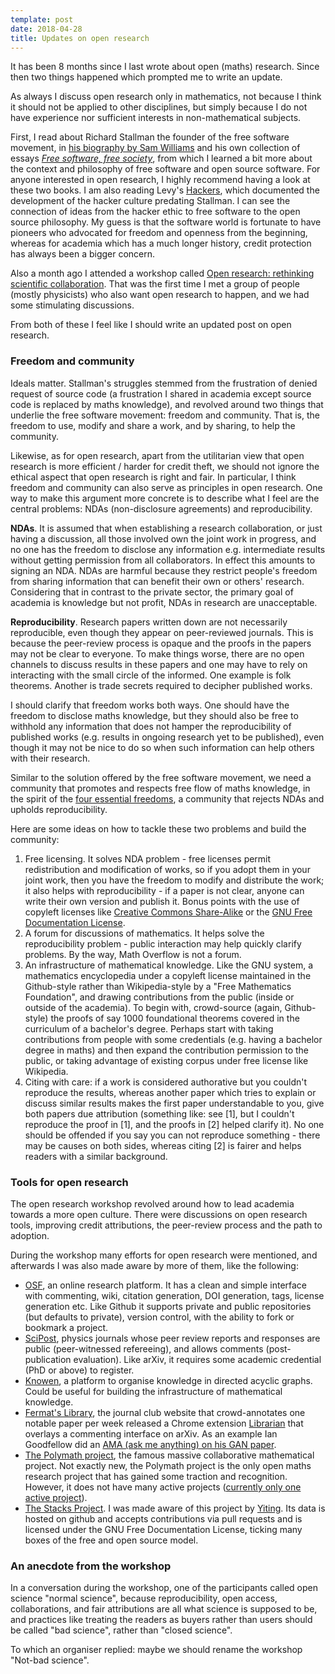 ```yaml
---
template: post
date: 2018-04-28
title: Updates on open research
---
```


It has been 8 months since I last wrote about open (maths) research. Since then two things happened which prompted me to write an update.

As always I discuss open research only in mathematics, not because I think it should not be applied to other disciplines, but simply because I do not have experience nor sufficient interests in non-mathematical subjects.

First, I read about Richard Stallman the founder of the free software movement, in [his biography by Sam Williams](http://shop.oreilly.com/product/9780596002879.do) and his own collection of essays [_Free software, free society_](https://shop.fsf.org/books-docs/free-software-free-society-selected-essays-richard-m-stallman-3rd-edition), from which I learned a bit more about the context and philosophy of free software and open source software.
For anyone interested in open research, I highly recommend having a look at these two books.
I am also reading Levy's [Hackers](http://www.stevenlevy.com/index.php/books/hackers), which documented the development of the hacker culture predating Stallman.
I can see the connection of ideas from the hacker ethic to free software to the open source philosophy.
My guess is that the software world is fortunate to have pioneers who advocated for freedom and openness from the beginning, whereas for academia which has a much longer history, credit protection has always been a bigger concern.

Also a month ago I attended a workshop called [Open research: rethinking scientific collaboration](https://www.perimeterinstitute.ca/conferences/open-research-rethinking-scientific-collaboration). That was the first time I met a group of people (mostly physicists) who also want open research to happen, and we had some stimulating discussions.

From both of these I feel like I should write an updated post on open research.

### Freedom and community
Ideals matter. Stallman's struggles stemmed from the frustration of denied request of source code (a frustration I shared in academia except source code is replaced by maths knowledge), and revolved around two things that underlie the free software movement: freedom and community.
That is, the freedom to use, modify and share a work, and by sharing, to help the community.

Likewise, as for open research, apart from the utilitarian view that open research is more efficient / harder for credit theft, we should not ignore the ethical aspect that open research is right and fair.
In particular, I think freedom and community can also serve as principles in open research.
One way to make this argument more concrete is to describe what I feel are the central problems: NDAs (non-disclosure agreements) and reproducibility.

__NDAs__. It is assumed that when establishing a research collaboration, or just having a discussion, all those involved own the joint work in progress, and no one has the freedom to disclose any information e.g. intermediate results without getting permission from all collaborators. In effect this amounts to signing an NDA.
NDAs are harmful because they restrict people's freedom from sharing information that can benefit their own or others' research.
Considering that in contrast to the private sector, the primary goal of academia is knowledge but not profit, NDAs in research are unacceptable.

__Reproducibility__. Research papers written down are not necessarily reproducible, even though they appear on peer-reviewed journals.
This is because the peer-review process is opaque and the proofs in the papers may not be clear to everyone.
To make things worse, there are no open channels to discuss results in these papers and one may have to rely on interacting with the small circle of the informed. 
One example is folk theorems. Another is trade secrets required to decipher published works.

I should clarify that freedom works both ways. One should have the freedom to disclose maths knowledge, but they should also be free to withhold any information that does not hamper the reproducibility of published works (e.g. results in ongoing research yet to be published), even though it may not be nice to do so when such information can help others with their research.

Similar to the solution offered by the free software movement, we need a community that promotes and respects free flow of maths knowledge, in the spirit of the [four essential freedoms](https://www.gnu.org/philosophy/), a community that rejects NDAs and upholds reproducibility.

Here are some ideas on how to tackle these two problems and build the community:

1. Free licensing. It solves NDA problem - free licenses permit redistribution and modification of works, so if you adopt them in your joint work, then you have the freedom to modify and distribute the work; it also helps with reproducibility - if a paper is not clear, anyone can write their own version and publish it. Bonus points with the use of copyleft licenses like [Creative Commons Share-Alike](https://creativecommons.org/licenses/by-sa/4.0/) or the [GNU Free Documentation License](https://www.gnu.org/licenses/fdl.html).
2. A forum for discussions of mathematics. It helps solve the reproducibility problem - public interaction may help quickly clarify problems. By the way, Math Overflow is not a forum.
3. An infrastructure of mathematical knowledge. Like the GNU system, a mathematics encyclopedia under a copyleft license maintained in the Github-style rather than Wikipedia-style by a "Free Mathematics Foundation", and drawing contributions from the public (inside or outside of the academia). To begin with, crowd-source (again, Github-style) the proofs of say 1000 foundational theorems covered in the curriculum of a bachelor's degree. Perhaps start with taking contributions from people with some credentials (e.g. having a bachelor degree in maths) and then expand the contribution permission to the public, or taking advantage of existing corpus under free license like Wikipedia.
4. Citing with care: if a work is considered authorative but you couldn't reproduce the results, whereas another paper which tries to explain or discuss similar results makes the first paper understandable to you, give both papers due attribution (something like: see [1], but I couldn't reproduce the proof in [1], and the proofs in [2] helped clarify it). No one should be offended if you say you can not reproduce something - there may be causes on both sides, whereas citing [2] is fairer and helps readers with a similar background.

### Tools for open research

The open research workshop revolved around how to lead academia towards a more open culture.
There were discussions on open research tools, improving credit attributions, the peer-review process and the path to adoption.

During the workshop many efforts for open research were mentioned, and afterwards I was also made aware by more of them, like the following:

- [OSF](https://osf.io), an online research platform. It has a clean and simple interface with commenting, wiki, citation generation, DOI generation, tags, license generation etc. Like Github it supports private and public repositories (but defaults to private), version control, with the ability to fork or bookmark a project.
- [SciPost](https://scipost.org/), physics journals whose peer review reports and responses are public (peer-witnessed refereeing), and allows comments (post-publication evaluation). Like arXiv, it requires some academic credential (PhD or above) to register.
- [Knowen](https://knowen.org/), a platform to organise knowledge in directed acyclic graphs. Could be useful for building the infrastructure of mathematical knowledge.
- [Fermat's Library](https://fermatslibrary.com/), the journal club website that crowd-annotates one notable paper per week released a Chrome extension [Librarian](https://fermatslibrary.com/librarian) that overlays a commenting interface on arXiv. As an example Ian Goodfellow did an [AMA (ask me anything) on his GAN paper](https://fermatslibrary.com/arxiv_comments?url=https://arxiv.org/pdf/1406.2661.pdf).
- [The Polymath project](https://polymathprojects.org/), the famous massive collaborative mathematical project. Not exactly new, the Polymath project is the only open maths research project that has gained some traction and recognition. However, it does not have many active projects ([currently only one active project](http://michaelnielsen.org/polymath1/index.php?title=Main_Page)).
- [The Stacks Project](https://stacks.math.columbia.edu/). I was made aware of this project by [Yiting](https://people.kth.se/~yitingl/). Its data is hosted on github and accepts contributions via pull requests and is licensed under the GNU Free Documentation License, ticking many boxes of the free and open source model.

### An anecdote from the workshop

In a conversation during the workshop, one of the participants called open science "normal science", because reproducibility, open access, collaborations, and fair attributions are all what science is supposed to be, and practices like treating the readers as buyers rather than users should be called "bad science", rather than "closed science".

To which an organiser replied: maybe we should rename the workshop "Not-bad science".